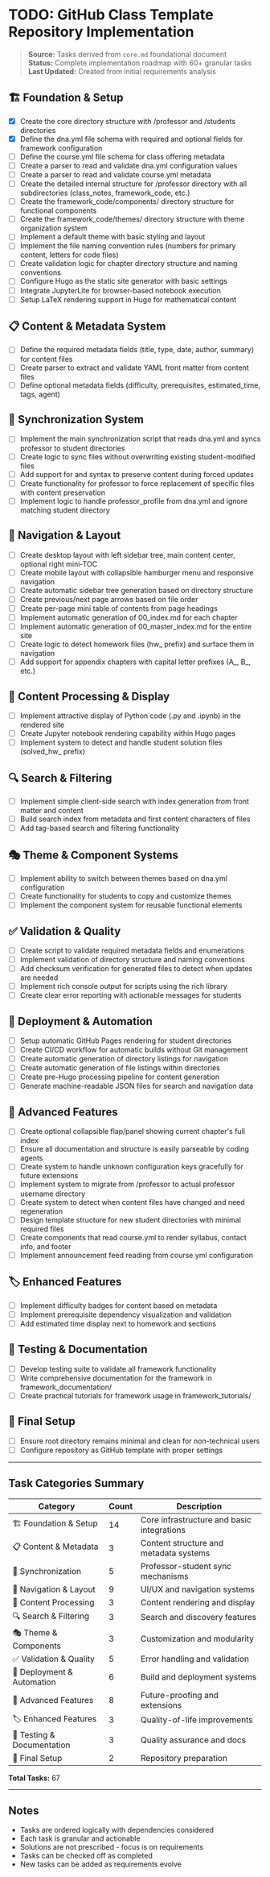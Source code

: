 # TODO: GitHub Class Template Repository Implementation

> **Source:** Tasks derived from `core.md` foundational document  
> **Status:** Complete implementation roadmap with 60+ granular tasks  
> **Last Updated:** Created from initial requirements analysis

## 🏗️ Foundation & Setup

- [x] Create the core directory structure with /professor and /students directories
- [x] Define the dna.yml file schema with required and optional fields for framework configuration
- [ ] Define the course.yml file schema for class offering metadata
- [ ] Create a parser to read and validate dna.yml configuration values
- [ ] Create a parser to read and validate course.yml metadata
- [ ] Create the detailed internal structure for /professor directory with all subdirectories (class_notes, framework_code, etc.)
- [ ] Create the framework_code/components/ directory structure for functional components
- [ ] Create the framework_code/themes/ directory structure with theme organization system
- [ ] Implement a default theme with basic styling and layout
- [ ] Implement the file naming convention rules (numbers for primary content, letters for code files)
- [ ] Create validation logic for chapter directory structure and naming conventions
- [ ] Configure Hugo as the static site generator with basic settings
- [ ] Integrate JupyterLite for browser-based notebook execution
- [ ] Setup LaTeX rendering support in Hugo for mathematical content

## 📋 Content & Metadata System

- [ ] Define the required metadata fields (title, type, date, author, summary) for content files
- [ ] Create parser to extract and validate YAML front matter from content files
- [ ] Define optional metadata fields (difficulty, prerequisites, estimated_time, tags, agent)

## 🔄 Synchronization System

- [ ] Implement the main synchronization script that reads dna.yml and syncs professor to student directories
- [ ] Create logic to sync files without overwriting existing student-modified files
- [ ] Add support for <!-- KEEP:START --> and <!-- KEEP:END --> syntax to preserve content during forced updates
- [ ] Create functionality for professor to force replacement of specific files with content preservation
- [ ] Implement logic to handle professor_profile from dna.yml and ignore matching student directory

## 🧭 Navigation & Layout

- [ ] Create desktop layout with left sidebar tree, main content center, optional right mini-TOC
- [ ] Create mobile layout with collapsible hamburger menu and responsive navigation
- [ ] Create automatic sidebar tree generation based on directory structure
- [ ] Create previous/next page arrows based on file order
- [ ] Create per-page mini table of contents from page headings
- [ ] Implement automatic generation of 00_index.md for each chapter
- [ ] Implement automatic generation of 00_master_index.md for the entire site
- [ ] Create logic to detect homework files (hw_ prefix) and surface them in navigation
- [ ] Add support for appendix chapters with capital letter prefixes (A_, B_, etc.)

## 🎨 Content Processing & Display

- [ ] Implement attractive display of Python code (.py and .ipynb) in the rendered site
- [ ] Create Jupyter notebook rendering capability within Hugo pages
- [ ] Implement system to detect and handle student solution files (solved_hw_ prefix)

## 🔍 Search & Filtering

- [ ] Implement simple client-side search with index generation from front matter and content
- [ ] Build search index from metadata and first content characters of files
- [ ] Add tag-based search and filtering functionality

## 🎭 Theme & Component Systems

- [ ] Implement ability to switch between themes based on dna.yml configuration
- [ ] Create functionality for students to copy and customize themes
- [ ] Implement the component system for reusable functional elements

## ✅ Validation & Quality

- [ ] Create script to validate required metadata fields and enumerations
- [ ] Implement validation of directory structure and naming conventions
- [ ] Add checksum verification for generated files to detect when updates are needed
- [ ] Implement rich console output for scripts using the rich library
- [ ] Create clear error reporting with actionable messages for students

## 🚀 Deployment & Automation

- [ ] Setup automatic GitHub Pages rendering for student directories
- [ ] Create CI/CD workflow for automatic builds without Git management
- [ ] Create automatic generation of directory listings for navigation
- [ ] Create automatic generation of file listings within directories
- [ ] Create pre-Hugo processing pipeline for content generation
- [ ] Generate machine-readable JSON files for search and navigation data

## 🔧 Advanced Features

- [ ] Create optional collapsible flap/panel showing current chapter's full index
- [ ] Ensure all documentation and structure is easily parseable by coding agents
- [ ] Create system to handle unknown configuration keys gracefully for future extensions
- [ ] Implement system to migrate from /professor to actual professor username directory
- [ ] Create system to detect when content files have changed and need regeneration
- [ ] Design template structure for new student directories with minimal required files
- [ ] Create components that read course.yml to render syllabus, contact info, and footer
- [ ] Implement announcement feed reading from course.yml configuration

## 🏷️ Enhanced Features

- [ ] Implement difficulty badges for content based on metadata
- [ ] Implement prerequisite dependency visualization and validation
- [ ] Add estimated time display next to homework and sections

## 🧪 Testing & Documentation

- [ ] Develop testing suite to validate all framework functionality
- [ ] Write comprehensive documentation for the framework in framework_documentation/
- [ ] Create practical tutorials for framework usage in framework_tutorials/

## 🎯 Final Setup

- [ ] Ensure root directory remains minimal and clean for non-technical users
- [ ] Configure repository as GitHub template with proper settings

---

## Task Categories Summary

| Category | Count | Description |
|----------|-------|-------------|
| 🏗️ Foundation & Setup | 14 | Core infrastructure and basic integrations |
| 📋 Content & Metadata | 3 | Content structure and metadata systems |
| 🔄 Synchronization | 5 | Professor-student sync mechanisms |
| 🧭 Navigation & Layout | 9 | UI/UX and navigation systems |
| 🎨 Content Processing | 3 | Content rendering and display |
| 🔍 Search & Filtering | 3 | Search and discovery features |
| 🎭 Theme & Components | 3 | Customization and modularity |
| ✅ Validation & Quality | 5 | Error handling and validation |
| 🚀 Deployment & Automation | 6 | Build and deployment systems |
| 🔧 Advanced Features | 8 | Future-proofing and extensions |
| 🏷️ Enhanced Features | 3 | Quality-of-life improvements |
| 🧪 Testing & Documentation | 3 | Quality assurance and docs |
| 🎯 Final Setup | 2 | Repository preparation |

**Total Tasks:** 67

---

## Notes

- Tasks are ordered logically with dependencies considered
- Each task is granular and actionable
- Solutions are not prescribed - focus is on requirements
- Tasks can be checked off as completed
- New tasks can be added as requirements evolve 